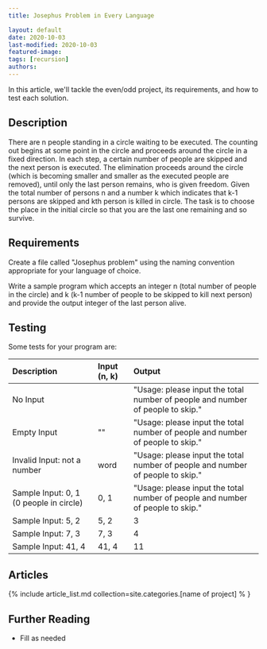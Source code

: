 ```yaml
---
title: Josephus Problem in Every Language

layout: default
date: 2020-10-03
last-modified: 2020-10-03
featured-image: 
tags: [recursion]
authors:
---
```


In this article, we'll tackle the even/odd project, its requirements, and how to test each solution.

## Description

There are n people standing in a circle waiting to be executed. The counting out begins at some point in the circle and proceeds around the circle in a fixed direction. In each step, a certain number of people are skipped and the next person is executed. The elimination proceeds around the circle (which is becoming smaller and smaller as the executed people are removed), until only the last person remains, who is given freedom. Given the total number of persons n and a number k which indicates that k-1 persons are skipped and kth person is killed in circle. The task is to choose the place in the initial circle so that you are the last one remaining and so survive.

## Requirements

Create a file called "Josephus problem" using the naming convention appropriate for your language of choice.

Write a sample program which accepts an integer n (total number of people in the circle) and k (k-1 number of people to be skipped to kill next person) and provide the output integer of the last person alive.

## Testing

Some tests for your program are:


| Description | Input (n, k) | Output |
| :---------- | :---- | :----- |
| No Input                    |      | "Usage: please input the total number of people and number of people to skip." |
| Empty Input                 | ""   | "Usage: please input the total number of people and number of people to skip." |
| Invalid Input: not a number | word | "Usage: please input the total number of people and number of people to skip." |
| Sample Input: 0, 1 (0 people in circle)  | 0, 1  | "Usage: please input the total number of people and number of people to skip." |
| Sample Input: 5, 2  | 5, 2  | 3 |
| Sample Input: 7, 3  | 7, 3  | 4 |
| Sample Input: 41, 4  | 41, 4  | 11 |

## Articles

{% include article_list.md collection=site.categories.[name of project] % }

## Further Reading

- Fill as needed
